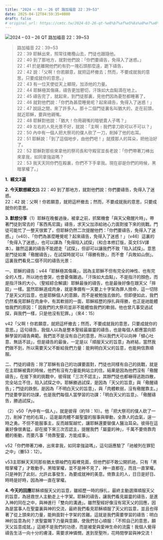 ```yaml
---
title: "2024 – 03 – 26 QT 路加福音 22：39~53"
date: 2025-04-12T04:59:35+0800
draft: false
# original_url: https://cmtc.tw/2024-03-26-qt-%e8%b7%af%e5%8a%a0%e7%a6%8f%e9%9f%b3-22%ef%bc%9a3953
---
```


![2024 – 03 – 26 QT 路加福音 22：39~53](/images/qt.jpg  "2024 – 03 – 26 QT 路加福音 22：39~53")

> 路加福音 22：39~53  
> 22：39 耶穌出來，照常往橄欖山去，門徒也跟隨他。  
> 22：40 到了那地方，就對他們說：「你們要禱告，免得入了迷惑。」  
> 22：41 於是離開他們約有扔一塊石頭那麼遠，跪下禱告，  
> 22：42 說：「父啊！你若願意，就把這杯撤去；然而，不要成就我的意思，只要成就你的意思。」  
> 22：43 有一位天使從天上顯現，加添他的力量。  
> 22：44 耶穌極其傷痛，禱告更加懇切，汗珠如大血點滴在地上。  
> 22：45 禱告完了，就起來，到門徒那裏，見他們因為憂愁都睡著了，  
> 22：46 就對他們說：「你們為甚麼睡覺呢？起來禱告，免得入了迷惑！」  
> 22：47 說話之間，來了許多人。那十二個門徒裏名叫猶大的，走在前頭，就近耶穌，要與他親嘴。  
> 22：48 耶穌對他說：「猶大！你用親嘴的暗號賣人子嗎？」  
> 22：49 左右的人見光景不好，就說：「主啊﹗我們拿刀砍可以不可以？」  
> 22：50 內中有一個人把大祭司的僕人砍了一刀，削掉了他的右耳。  
> 22：51 耶穌說：「到了這個地步，由他們吧！」就摸那人的耳朵，把他治好了。  
> 22：52 耶穌對那些來拿他的祭司長和守殿官並長老說：「你們帶著刀棒出來拿我，如同拿強盜嗎？  
> 22：53 我天天同你們在殿裏，你們不下手拿我。現在卻是你們的時候，黑暗掌權了。」

**1.  經文3遍**

**2. 今天默想經文**路 22：40 到了那地方，就對他們說：你們要禱告，免得入了迷惑。  
22：42 說：父啊！你若願意，就把這杯撤去；然而，不要成就我的意思，只要成就你的意思。

**3. 默想分享**（1）耶穌在晚餐過後，被拿之前，抓緊機會「與天父儆醒片時」，帶著門徒到常去的「客西馬尼園」禱告，求天父加添給祂心力面對接下來的挑戰。門徒可能忙了一整天很累了，但耶穌仍然二次提醒他們：「你們要禱告，免得入了迷惑。」（v40）、「你們為甚麼睡覺呢？起來禱告，免得入了迷惑！」（v46）這裏的「免得入了迷惑」，也可以譯為「免得陷入試探」（和合本修訂版，英文ESV譯本）。雖然這裏的禱告不能趕走「試探」，但卻可以讓我們不致「陷入試探」。意思是門徒如果「儆醒禱告」，在試探時就可以「得勝有餘」，而不會「兵敗如山倒」。這裏我們看見二個不同的禱告光景：

一、耶穌的禱告：v44「耶穌極其傷痛」，因為主耶穌不但有完全的神性、也有完全的人性，所以祂也會哭，也會憂傷難過。「汗珠如大血點」，不是指汗的顏色，而是指汗珠的大小。（聖經綜合解讀）耶穌最後的禱告，也是最後好像在跟天父「摔跤」一樣。當然耶穌道成肉身，就是準備有一天要上十字架為罪人捨命，這一切除了是天父的旨意，也是耶穌個人的意願，而不是被勉強去做的。但即便如此，我們仍然看見耶穌在肉身中，有其軟弱的一面，耶穌經歷的掙扎與得勝，也正是祂能體恤我們的原因：「 因我們的大祭司並非不能體恤我們的軟弱。他也曾凡事受過試探，與我們一樣，只是他沒有犯罪。」（來4：15）

v42「父啊！你若願意，就把這杯撤去；然而，不要成就我的意思，只要成就你的意思。」這句禱告，我個人以為是整本聖經最屬靈的禱告，也是每個人都應當向耶穌學習的禱告典範。我們並不是沒有自己的意思，所以我們大可以向神「傾心吐意、無話不談」，但是禱告的最後，一定是以「順服天父的旨意」為終結，當然我們做不到，所以需要天父不斷給我們力量：能夠明白天父的旨意，也能夠信靠順服。

二、門徒的禱告：除了耶穌有自己的功課要面對，門徒也同樣有自己的挑戰，就是在主耶穌被賣的時候，他們有沒有力量能夠站立的住。結果是因為他們沒有「儆醒禱告」，在接下來的挑戰中，彼得就「三次不認主」，其餘門徒也都嚇得逃跑四散，完全站立不住，陷入試探之中。耶穌勝過試探，是因為「天父的旨意」與「儆醒禱告」；門徒的跌倒，是因為「不明白天父的旨意」，與「肉體軟弱，沒有儆醒靠主。」門徒要學習的功課，也是我們每個人當學習的功課：「明白天父的旨意」、「儆醒禱告，勝過試探」。

（2）v50「內中有一個人」，就是彼得（約18：10）。他「把大祭司的僕人砍了一刀，削掉了他的右耳」，這是屬肉體不屬聖靈的服事與舉動，全靠人的血氣，逞一時之勇。不但不能服事主，反而越幫越忙，讓耶穌還要替僕人醫治耳朵。彼得在這裏好像很勇猛，卻在接下來三次否認主，提醒我們「屬靈的神」，千萬不要倚靠肉體的衝動，而要凡事「倚靠聖靈，方能成事」。

v52「你們帶著刀棒，出來拿我，如同拿強盜嗎」，這句話應驗了「祂被列在罪犯之中」（賽53：12）。

v53主耶穌天天同那些猶太領袖們在殿裡見面，但他們卻不敢公開抓祂，只有「黑暗掌權了」才敢動手。黑暗掌權，並不是神不見了，神一直都在，而且一直掌權。只是神到了此刻，允許此事發生，為要成就神的美意。倚靠主的人，日日是好日、時時是好時，因為神一直在掌權。

**4. 今天的回應**耶穌順服天父的旨意，雖經歷一時的掙扎，最終主動選擇順服天父的旨意，為拯救世人主動走上十字架。耶穌的禱告，讓我們看見屬靈的禱告，是進入神的同在之中，與神進行「雙向的溝通」。雖然聖經好像沒有寫天父的回應，因為是當事人在聖靈裏與神的交流，最終我們看見耶穌順服了天父的旨意，並且也得著了從上頭來的力量，能夠面對十字架的苦難。這就是我們需要學習的禱告：明白神的旨意為何？求聖靈賜下力量與意願，使我們甘心順服：「不照自己的意思，願天父旨意成就。」這絕不是我們的功德，而是被愛與愛神生命的流露！我個人覺得禱告生活一向十分的膚淺，需要求神憐憫，進到至聖所，花時間學習與神交流！